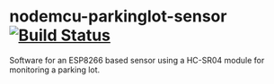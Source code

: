 # nodemcu-parkinglot-sensor [![Build Status](https://travis-ci.org/mkresse/nodemcu-parkinglot-sensor.svg?branch=master)](https://travis-ci.org/mkresse/nodemcu-parkinglot-sensor)

Software for an ESP8266 based sensor using a HC-SR04 module for monitoring a parking lot.